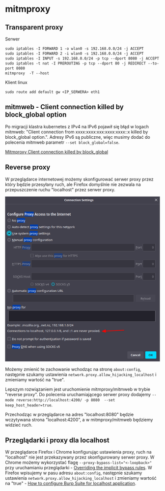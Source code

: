 # mitmproxy


## Transparent proxy

Serwer
```
sudo iptables -I FORWARD 1 -o wlan0 -s 192.168.0.0/24 -j ACCEPT
sudo iptables -I FORWARD 2 -i wlan0 -s 192.168.0.0/24 -j ACCEPT
sudo iptables -I INPUT -s 192.168.0.0/24 -p tcp --dport 8080 -j ACCEPT
sudo iptables -t nat -I PREROUTING -p tcp --dport 80 -j REDIRECT --to-port 8080
mitmproxy  -T --host
```

Klient linux

```
sudo route add default gw <IP_SERWERA> eth1
```

## mitmweb - Client connection killed by block_global option

Po migracji klastra kubernetes z IPv4 na IPv6 pojawił się błąd w logach mitmweb: "Client connection from xxxx:xxxx:xxx:xxxx:xxxx::x killed by block_global option.".
Adresy IPv6 są publiczne, więc musimy dodać do polecenia mitmweb parametr `--set block_global=false`.

[Mitmproxy Client connection killed by block_global](https://stackoverflow.com/questions/52068746/mitmproxy-client-connection-killed-by-block-global)

## Reverse proxy

W przeglądarce internetowej możemy skonfigurować serwer proxy przez który będzie przesyłany ruch, ale Firefox domyślnie nie zezwala na przepuszczenie ruchu "localhost" przez serwer proxy.

![Ustawienia proxy](./images/firefx-proxy-settings.png)

Możemy zmienić te zachowanie wchodząc na stronę `about:config`, następnie szukamy ustawienia `network.proxy.allow_hijacking_localhost` i zmieniamy wartość na "true".

Lepszym rozwiązaniem jest uruchomienie mitmproxy/mitmweb w trybie "reverse proxy".
Do polecenia uruchamiającego serwer proxy dodajemy `--mode reverse:http://localhost:4200/ -p 8080  --set keep_host_header=true`.

Przechodząc w przeglądarce na adres "localhost:8080" będzie wczytywana strona "localhost:4200", a w mitmproxy/mitmweb będziemy widzieć ruch.

## Przeglądarki i proxy dla localhost

W przeglądarce Firefox i Chrome konfigurując ustawienia proxy, ruch na "localhost" nie jest przekazywany przez skonfigurowany serwer proxy.
W Chrome możemy wykorzystać flagę `--proxy-bypass-list="<-loopback>"` przy uruchamianiu przeglądarki - [Overriding the implicit bypass rules](https://chromium.googlesource.com/chromium/src/+/master/net/docs/proxy.md#overriding-the-implicit-bypass-rules).
W Firefox wpisujemy w pasu adresu `about:config`, następnie szukamy ustawienia `network.proxy.allow_hijacking_localhost` i zmieniamy wartość na "true" - [How to configure Burp Suite for localhost application](https://security.stackexchange.com/questions/142552/how-to-configure-burp-suite-for-localhost-application).

